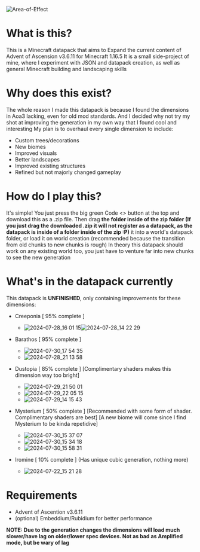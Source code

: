 ![Area-of-Effect](https://github.com/user-attachments/assets/a303c453-656d-4cfc-b8aa-36d0e6651f89)

# What is this?
This is a Minecraft datapack that aims to Expand the current content of Advent of Ascension v3.6.11 for Minecraft 1.16.5
It is a small side-project of mine, where I experiment with JSON and datapack creation, as well as general Minecraft building and landscaping skills

# Why does this exist?
The whole reason I made this datapack is because I found the dimensions in Aoa3 lacking, even for old mod standards. And I decided why not try my shot at improving the generation in my own way that I found cool and interesting
My plan is to overhaul every single dimension to include:
- Custom trees/decorations
- New biomes
- Improved visuals
- Better landscapes
- Improved existing structures
- Refined but not majorly changed gameplay

# How do I play this?
It's simple! You just press the big green Code <> button at the top and download this as a .zip file. 
Then drag **the folder inside of the zip folder (If you just drag the downloaded .zip it will not register as a datapack, as the datapack is inside of a folder inside of the zip :P)** it into a world's datapack folder, or load it on world creation (recommended because the transition from old chunks to new chunks is rough)
In theory this datapack should work on any existing world too, you just have to venture far into new chunks to see the new generation

# What's in the datapack currently
This datapack is **UNFINISHED**, only containing improvements for these dimensions:
- Creeponia [ 95% complete ]
  - ![2024-07-28_16 01 15](https://github.com/user-attachments/assets/ec210f44-344e-48f7-bc6c-8bf83878c716)![2024-07-28_14 22 29](https://github.com/user-attachments/assets/3c5c4120-445a-4977-9416-4ce9f71d4b11)

- Barathos [ 95% complete ]
  - ![2024-07-30_17 54 35](https://github.com/user-attachments/assets/b987d0ea-6890-4ba7-a543-0817caa0cb79)
  - ![2024-07-28_21 13 58](https://github.com/user-attachments/assets/2ea746f1-65ef-49a1-9816-b5fe27feb0de)

- Dustopia [ 85% complete ] [Complimentary shaders makes this dimension way too bright]
  - ![2024-07-29_21 50 01](https://github.com/user-attachments/assets/29aa6bf5-ee3c-4740-8bf5-783943e41e2f)
  - ![2024-07-29_22 05 15](https://github.com/user-attachments/assets/4b8d688e-6f9a-40b7-95df-a706908ead06)
  - ![2024-07-29_14 15 43](https://github.com/user-attachments/assets/d8667ece-6bc8-4ba3-8b5d-ab37ff3a0e54)
 
- Mysterium [ 50% complete ] [Recommended with some form of shader. Complimentary shaders are best] [A new biome will come since I find Mysterium to be kinda repetidive]
  - ![2024-07-30_15 37 07](https://github.com/user-attachments/assets/a7ab5361-4569-4630-be2a-08ee07be3b3e)
  - ![2024-07-30_15 34 18](https://github.com/user-attachments/assets/19acd1f5-4c7d-4d6a-a0dc-85daaf4f0b2a)
  - ![2024-07-30_15 58 31](https://github.com/user-attachments/assets/a8f52f83-7a7b-4e03-946d-bcc3582f3706)

- Iromine [ 10% complete ] (Has unique cubic generation, nothing more)
  - ![2024-07-22_15 21 28](https://github.com/user-attachments/assets/5858ccc6-02b5-4ed3-acae-3f932aa4a87f)

# Requirements
- Advent of Ascention v3.6.11
- (optional) Embeddium/Rubidium for better performance

**NOTE: Due to the generation changes the dimensions will load much slower/have lag on older/lower spec devices. Not as bad as Amplified mode, but be wary of lag**
